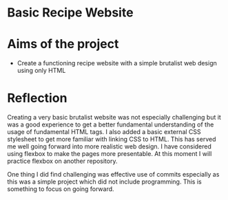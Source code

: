 # Basic Recipe Website
# Aims of the project
* Create a functioning recipe website with a simple brutalist web design using only HTML 

# Reflection
Creating a very basic brutalist website was not especially challenging but it was a good experience to get a better fundamental understanding of the usage of fundamental HTML tags. I also added a basic external CSS stylesheet to get more familiar with linking CSS to HTML. This has served me well going forward into more realistic web design. I have considered using flexbox to make the pages more presentable. At this moment I will practice flexbox on another repository.

One thing I did find challenging was effective use of commits especially as this was a simple project which did not include programming. This is something to focus on going forward. 

